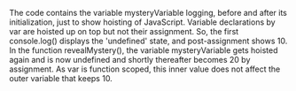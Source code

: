 The code contains the variable mysteryVariable logging, before and after its initialization, just to show hoisting of JavaScript. Variable declarations by var are hoisted up on top but not their assignment. So, the first console.log() displays the 'undefined' state, and post-assignment shows 10. In the function revealMystery(), the variable mysteryVariable gets hoisted again and is now undefined and shortly thereafter becomes 20 by assignment. As var is function scoped, this inner value does not affect the outer variable that keeps 10.